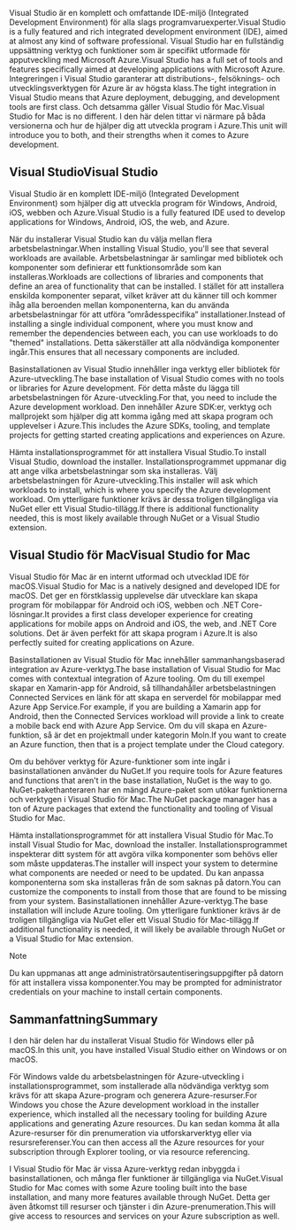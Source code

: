 <span data-ttu-id="6e228-101">Visual Studio är en komplett och omfattande IDE-miljö (Integrated Development Environment) för alla slags programvaruexperter.</span><span class="sxs-lookup"><span data-stu-id="6e228-101">Visual Studio is a fully featured and rich integrated development environment (IDE), aimed at almost any kind of software professional.</span></span> <span data-ttu-id="6e228-102">Visual Studio har en fullständig uppsättning verktyg och funktioner som är specifikt utformade för apputveckling med Microsoft Azure.</span><span class="sxs-lookup"><span data-stu-id="6e228-102">Visual Studio has a full set of tools and features specifically aimed at developing applications with Microsoft Azure.</span></span> <span data-ttu-id="6e228-103">Integreringen i Visual Studio garanterar att distributions-, felsöknings- och utvecklingsverktygen för Azure är av högsta klass.</span><span class="sxs-lookup"><span data-stu-id="6e228-103">The tight integration in Visual Studio means that Azure deployment, debugging, and development tools are first class.</span></span> <span data-ttu-id="6e228-104">Och detsamma gäller Visual Studio för Mac.</span><span class="sxs-lookup"><span data-stu-id="6e228-104">Visual Studio for Mac is no different.</span></span> <span data-ttu-id="6e228-105">I den här delen tittar vi närmare på båda versionerna och hur de hjälper dig att utveckla program i Azure.</span><span class="sxs-lookup"><span data-stu-id="6e228-105">This unit will introduce you to both, and their strengths when it comes to Azure development.</span></span>

## <a name="visual-studio"></a><span data-ttu-id="6e228-106">Visual Studio</span><span class="sxs-lookup"><span data-stu-id="6e228-106">Visual Studio</span></span>

<span data-ttu-id="6e228-107">Visual Studio är en komplett IDE-miljö (Integrated Development Environment) som hjälper dig att utveckla program för Windows, Android, iOS, webben och Azure.</span><span class="sxs-lookup"><span data-stu-id="6e228-107">Visual Studio is a fully featured IDE used to develop applications for Windows, Android, iOS, the web, and Azure.</span></span>

<span data-ttu-id="6e228-108">När du installerar Visual Studio kan du välja mellan flera arbetsbelastningar.</span><span class="sxs-lookup"><span data-stu-id="6e228-108">When installing Visual Studio, you'll see that several workloads are available.</span></span> <span data-ttu-id="6e228-109">Arbetsbelastningar är samlingar med bibliotek och komponenter som definierar ett funktionsområde som kan installeras.</span><span class="sxs-lookup"><span data-stu-id="6e228-109">Workloads are collections of libraries and components that define an area of functionality that can be installed.</span></span> <span data-ttu-id="6e228-110">I stället för att installera enskilda komponenter separat, vilket kräver att du känner till och kommer ihåg alla beroenden mellan komponenterna, kan du använda arbetsbelastningar för att utföra ”områdesspecifika” installationer.</span><span class="sxs-lookup"><span data-stu-id="6e228-110">Instead of installing a single individual component, where you must know and remember the dependencies between each, you can use workloads to do "themed" installations.</span></span> <span data-ttu-id="6e228-111">Detta säkerställer att alla nödvändiga komponenter ingår.</span><span class="sxs-lookup"><span data-stu-id="6e228-111">This ensures that all necessary components are included.</span></span>

<span data-ttu-id="6e228-112">Basinstallationen av Visual Studio innehåller inga verktyg eller bibliotek för Azure-utveckling.</span><span class="sxs-lookup"><span data-stu-id="6e228-112">The base installation of Visual Studio comes with no tools or libraries for Azure development.</span></span> <span data-ttu-id="6e228-113">För detta måste du lägga till arbetsbelastningen för Azure-utveckling.</span><span class="sxs-lookup"><span data-stu-id="6e228-113">For that, you need to include the Azure development workload.</span></span> <span data-ttu-id="6e228-114">Den innehåller Azure SDK:er, verktyg och mallprojekt som hjälper dig att komma igång med att skapa program och upplevelser i Azure.</span><span class="sxs-lookup"><span data-stu-id="6e228-114">This includes the Azure SDKs, tooling, and template projects for getting started creating applications and experiences on Azure.</span></span>

<span data-ttu-id="6e228-115">Hämta installationsprogrammet för att installera Visual Studio.</span><span class="sxs-lookup"><span data-stu-id="6e228-115">To install Visual Studio, download the installer.</span></span> <span data-ttu-id="6e228-116">Installationsprogrammet uppmanar dig att ange vilka arbetsbelastningar som ska installeras. Välj arbetsbelastningen för Azure-utveckling.</span><span class="sxs-lookup"><span data-stu-id="6e228-116">This installer will ask which workloads to install, which is where you specify the Azure development workload.</span></span> <span data-ttu-id="6e228-117">Om ytterligare funktioner krävs är dessa troligen tillgängliga via NuGet eller ett Visual Studio-tillägg.</span><span class="sxs-lookup"><span data-stu-id="6e228-117">If there is additional functionality needed, this is most likely available through NuGet or a Visual Studio extension.</span></span>

## <a name="visual-studio-for-mac"></a><span data-ttu-id="6e228-118">Visual Studio för Mac</span><span class="sxs-lookup"><span data-stu-id="6e228-118">Visual Studio for Mac</span></span>

<span data-ttu-id="6e228-119">Visual Studio för Mac är en internt utformad och utvecklad IDE för macOS.</span><span class="sxs-lookup"><span data-stu-id="6e228-119">Visual Studio for Mac is a natively designed and developed IDE for macOS.</span></span> <span data-ttu-id="6e228-120">Det ger en förstklassig upplevelse där utvecklare kan skapa program för mobilappar för Android och iOS, webben och .NET Core-lösningar.</span><span class="sxs-lookup"><span data-stu-id="6e228-120">It provides a first class developer experience for creating applications for mobile apps on Android and iOS, the web, and .NET Core solutions.</span></span> <span data-ttu-id="6e228-121">Det är även perfekt för att skapa program i Azure.</span><span class="sxs-lookup"><span data-stu-id="6e228-121">It is also perfectly suited for creating applications on Azure.</span></span>

<span data-ttu-id="6e228-122">Basinstallationen av Visual Studio för Mac innehåller sammanhangsbaserad integration av Azure-verktyg.</span><span class="sxs-lookup"><span data-stu-id="6e228-122">The base installation of Visual Studio for Mac comes with contextual integration of Azure tooling.</span></span> <span data-ttu-id="6e228-123">Om du till exempel skapar en Xamarin-app för Android, så tillhandahåller arbetsbelastningen Connected Services en länk för att skapa en serverdel för mobilappar med Azure App Service.</span><span class="sxs-lookup"><span data-stu-id="6e228-123">For example, if you are building a Xamarin app for Android, then the Connected Services workload will provide a link to create a mobile back end with Azure App Service.</span></span> <span data-ttu-id="6e228-124">Om du vill skapa en Azure-funktion, så är det en projektmall under kategorin Moln.</span><span class="sxs-lookup"><span data-stu-id="6e228-124">If you want to create an Azure function, then that is a project template under the Cloud category.</span></span>

<span data-ttu-id="6e228-125">Om du behöver verktyg för Azure-funktioner som inte ingår i basinstallationen använder du NuGet.</span><span class="sxs-lookup"><span data-stu-id="6e228-125">If you require tools for Azure features and functions that aren't in the base installation, NuGet is the way to go.</span></span> <span data-ttu-id="6e228-126">NuGet-pakethanteraren har en mängd Azure-paket som utökar funktionerna och verktygen i Visual Studio för Mac.</span><span class="sxs-lookup"><span data-stu-id="6e228-126">The NuGet package manager has a ton of Azure packages that extend the functionality and tooling of Visual Studio for Mac.</span></span>

<span data-ttu-id="6e228-127">Hämta installationsprogrammet för att installera Visual Studio för Mac.</span><span class="sxs-lookup"><span data-stu-id="6e228-127">To install Visual Studio for Mac, download the installer.</span></span> <span data-ttu-id="6e228-128">Installationsprogrammet inspekterar ditt system för att avgöra vilka komponenter som behövs eller som måste uppdateras.</span><span class="sxs-lookup"><span data-stu-id="6e228-128">The installer will inspect your system to determine what components are needed or need to be updated.</span></span> <span data-ttu-id="6e228-129">Du kan anpassa komponenterna som ska installeras från de som saknas på datorn.</span><span class="sxs-lookup"><span data-stu-id="6e228-129">You can customize the components to install from those that are found to be missing from your system.</span></span> <span data-ttu-id="6e228-130">Basinstallationen innehåller Azure-verktyg.</span><span class="sxs-lookup"><span data-stu-id="6e228-130">The base installation will include Azure tooling.</span></span> <span data-ttu-id="6e228-131">Om ytterligare funktioner krävs är de troligen tillgängliga via NuGet eller ett Visual Studio för Mac-tillägg.</span><span class="sxs-lookup"><span data-stu-id="6e228-131">If additional functionality is needed, it will likely be available through NuGet or a Visual Studio for Mac extension.</span></span>

> [!NOTE]
> <span data-ttu-id="6e228-132">Du kan uppmanas att ange administratörsautentiseringsuppgifter på datorn för att installera vissa komponenter.</span><span class="sxs-lookup"><span data-stu-id="6e228-132">You may be prompted for administrator credentials on your machine to install certain components.</span></span>

## <a name="summary"></a><span data-ttu-id="6e228-133">Sammanfattning</span><span class="sxs-lookup"><span data-stu-id="6e228-133">Summary</span></span>

<span data-ttu-id="6e228-134">I den här delen har du installerat Visual Studio för Windows eller på macOS.</span><span class="sxs-lookup"><span data-stu-id="6e228-134">In this unit, you have installed Visual Studio either on Windows or on macOS.</span></span>

<span data-ttu-id="6e228-135">För Windows valde du arbetsbelastningen för Azure-utveckling i installationsprogrammet, som installerade alla nödvändiga verktyg som krävs för att skapa Azure-program och generera Azure-resurser.</span><span class="sxs-lookup"><span data-stu-id="6e228-135">For Windows you chose the Azure development workload in the installer experience, which installed all the necessary tooling for building Azure applications and generating Azure resources.</span></span> <span data-ttu-id="6e228-136">Du kan sedan komma åt alla Azure-resurser för din prenumeration via utforskarverktyg eller via resursreferenser.</span><span class="sxs-lookup"><span data-stu-id="6e228-136">You can then access all the Azure resources for your subscription through Explorer tooling, or via resource referencing.</span></span>

<span data-ttu-id="6e228-137">I Visual Studio för Mac är vissa Azure-verktyg redan inbyggda i basinstallationen, och många fler funktioner är tillgängliga via NuGet.</span><span class="sxs-lookup"><span data-stu-id="6e228-137">Visual Studio for Mac comes with some Azure tooling built into the base installation, and many more features available through NuGet.</span></span> <span data-ttu-id="6e228-138">Detta ger även åtkomst till resurser och tjänster i din Azure-prenumeration.</span><span class="sxs-lookup"><span data-stu-id="6e228-138">This will give access to resources and services on your Azure subscription as well.</span></span>
